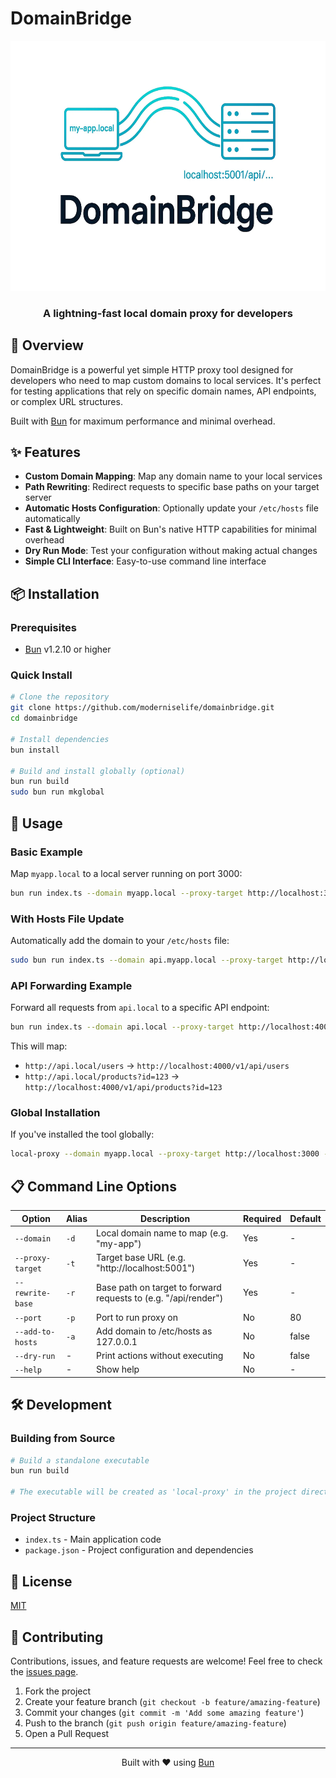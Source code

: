 # DomainBridge

<div align="center">
  <img src="./assets/logo.webp" alt="DomainBridge Logo" height="400">
  <h3>A lightning-fast local domain proxy for developers</h3>
</div>

## 🚀 Overview

DomainBridge is a powerful yet simple HTTP proxy tool designed for developers who need to map custom domains to local services. It's perfect for testing applications that rely on specific domain names, API endpoints, or complex URL structures.

Built with [Bun](https://bun.sh) for maximum performance and minimal overhead.

## ✨ Features

- **Custom Domain Mapping**: Map any domain name to your local services
- **Path Rewriting**: Redirect requests to specific base paths on your target server
- **Automatic Hosts Configuration**: Optionally update your `/etc/hosts` file automatically
- **Fast & Lightweight**: Built on Bun's native HTTP capabilities for minimal overhead
- **Dry Run Mode**: Test your configuration without making actual changes
- **Simple CLI Interface**: Easy-to-use command line interface

## 📦 Installation

### Prerequisites

- [Bun](https://bun.sh) v1.2.10 or higher

### Quick Install

```bash
# Clone the repository
git clone https://github.com/moderniselife/domainbridge.git
cd domainbridge

# Install dependencies
bun install

# Build and install globally (optional)
bun run build
sudo bun run mkglobal
```

## 🔧 Usage

### Basic Example

Map `myapp.local` to a local server running on port 3000:

```bash
bun run index.ts --domain myapp.local --proxy-target http://localhost:3000 --rewrite-base /
```

### With Hosts File Update

Automatically add the domain to your `/etc/hosts` file:

```bash
sudo bun run index.ts --domain api.myapp.local --proxy-target http://localhost:8080 --rewrite-base /api --add-to-hosts
```

### API Forwarding Example

Forward all requests from `api.local` to a specific API endpoint:

```bash
bun run index.ts --domain api.local --proxy-target http://localhost:4000 --rewrite-base /v1/api
```

This will map:

- `http://api.local/users` → `http://localhost:4000/v1/api/users`
- `http://api.local/products?id=123` → `http://localhost:4000/v1/api/products?id=123`

### Global Installation

If you've installed the tool globally:

```bash
local-proxy --domain myapp.local --proxy-target http://localhost:3000 --rewrite-base /
```

## 📋 Command Line Options

| Option           | Alias | Description                                                     | Required | Default |
| ---------------- | ----- | --------------------------------------------------------------- | -------- | ------- |
| `--domain`       | `-d`  | Local domain name to map (e.g. "my-app")                        | Yes      | -       |
| `--proxy-target` | `-t`  | Target base URL (e.g. "http://localhost:5001")                  | Yes      | -       |
| `--rewrite-base` | `-r`  | Base path on target to forward requests to (e.g. "/api/render") | Yes      | -       |
| `--port`         | `-p`  | Port to run proxy on                                            | No       | 80      |
| `--add-to-hosts` | `-a`  | Add domain to /etc/hosts as 127.0.0.1                           | No       | false   |
| `--dry-run`      | -     | Print actions without executing                                 | No       | false   |
| `--help`         | -     | Show help                                                       | No       | -       |

## 🛠️ Development

### Building from Source

```bash
# Build a standalone executable
bun run build

# The executable will be created as 'local-proxy' in the project directory
```

### Project Structure

- `index.ts` - Main application code
- `package.json` - Project configuration and dependencies

## 📝 License

[MIT](LICENSE)

## 🤝 Contributing

Contributions, issues, and feature requests are welcome! Feel free to check the [issues page](https://github.com/moderniselife/domainbridge/issues).

1. Fork the project
2. Create your feature branch (`git checkout -b feature/amazing-feature`)
3. Commit your changes (`git commit -m 'Add some amazing feature'`)
4. Push to the branch (`git push origin feature/amazing-feature`)
5. Open a Pull Request

---

<div align="center">
  <p>Built with ❤️ using <a href="https://bun.sh">Bun</a></p>
</div>
